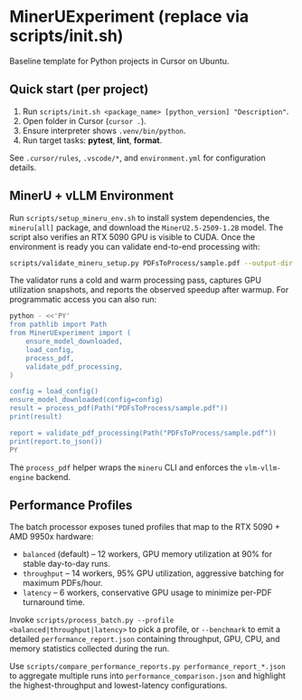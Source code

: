 # MinerUExperiment (replace via scripts/init.sh)

Baseline template for Python projects in Cursor on Ubuntu.

## Quick start (per project)
1. Run `scripts/init.sh <package_name> [python_version] "Description"`.
2. Open folder in Cursor (`cursor .`).
3. Ensure interpreter shows `.venv/bin/python`.
4. Run target tasks: **pytest**, **lint**, **format**.

See `.cursor/rules`, `.vscode/*`, and `environment.yml` for configuration details.

## MinerU + vLLM Environment

Run `scripts/setup_mineru_env.sh` to install system dependencies, the `mineru[all]` package, and download
the `MinerU2.5-2509-1.2B` model. The script also verifies an RTX 5090 GPU is visible to CUDA. Once the
environment is ready you can validate end-to-end processing with:

```bash
scripts/validate_mineru_setup.py PDFsToProcess/sample.pdf --output-dir MDFilesCreated
```

The validator runs a cold and warm processing pass, captures GPU utilization snapshots, and reports
the observed speedup after warmup. For programmatic access you can also run:

```bash
python - <<'PY'
from pathlib import Path
from MinerUExperiment import (
    ensure_model_downloaded,
    load_config,
    process_pdf,
    validate_pdf_processing,
)

config = load_config()
ensure_model_downloaded(config=config)
result = process_pdf(Path("PDFsToProcess/sample.pdf"))
print(result)

report = validate_pdf_processing(Path("PDFsToProcess/sample.pdf"))
print(report.to_json())
PY
```

The `process_pdf` helper wraps the `mineru` CLI and enforces the `vlm-vllm-engine` backend.

## Performance Profiles

The batch processor exposes tuned profiles that map to the RTX 5090 + AMD 9950x hardware:

- `balanced` (default) – 12 workers, GPU memory utilization at 90% for stable day-to-day runs.
- `throughput` – 14 workers, 95% GPU utilization, aggressive batching for maximum PDFs/hour.
- `latency` – 6 workers, conservative GPU usage to minimize per-PDF turnaround time.

Invoke `scripts/process_batch.py --profile <balanced|throughput|latency>` to pick a profile, or
`--benchmark` to emit a detailed `performance_report.json` containing throughput, GPU, CPU, and memory
statistics collected during the run.

Use `scripts/compare_performance_reports.py performance_report_*.json` to aggregate multiple runs into
`performance_comparison.json` and highlight the highest-throughput and lowest-latency configurations.
